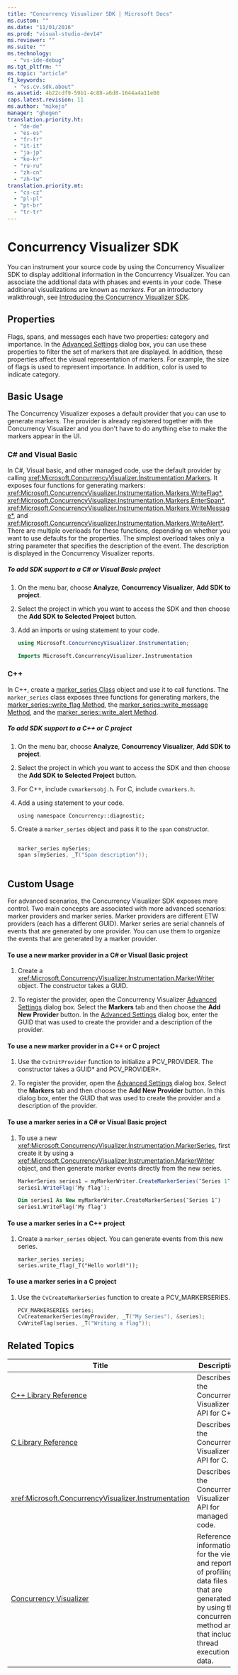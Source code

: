 ```yaml
---
title: "Concurrency Visualizer SDK | Microsoft Docs"
ms.custom: ""
ms.date: "11/01/2016"
ms.prod: "visual-studio-dev14"
ms.reviewer: ""
ms.suite: ""
ms.technology: 
  - "vs-ide-debug"
ms.tgt_pltfrm: ""
ms.topic: "article"
f1_keywords: 
  - "vs.cv.sdk.about"
ms.assetid: 4b22cdf9-59b1-4c88-a6d8-1644a4a11e08
caps.latest.revision: 11
ms.author: "mikejo"
manager: "ghogen"
translation.priority.ht: 
  - "de-de"
  - "es-es"
  - "fr-fr"
  - "it-it"
  - "ja-jp"
  - "ko-kr"
  - "ru-ru"
  - "zh-cn"
  - "zh-tw"
translation.priority.mt: 
  - "cs-cz"
  - "pl-pl"
  - "pt-br"
  - "tr-tr"
---
```

# Concurrency Visualizer SDK
You can instrument your source code by using the Concurrency Visualizer SDK to display additional information in the Concurrency Visualizer. You can associate the additional data with phases and events in your code. These additional visualizations are known as *markers*.  For an introductory walkthrough, see [Introducing the Concurrency Visualizer SDK](http://go.microsoft.com/fwlink/?LinkId=235405).  
  
## Properties  
 Flags, spans, and messages each have two properties: category and importance. In the [Advanced Settings](../profiling/advanced-settings-dialog-box-concurrency-visualizer.md) dialog box, you can use these properties to filter the set of markers that are displayed. In addition, these properties affect the visual representation of markers. For example, the size of flags is used to represent importance. In addition, color is used to indicate category.  
  
## Basic Usage  
 The Concurrency Visualizer exposes a default provider that you can use to generate markers. The provider is already registered together with the Concurrency Visualizer and you don't have to do anything else to make the markers appear in the UI.  
  
### C# and Visual Basic  
 In C#, Visual basic, and other managed code, use the default provider by calling <xref:Microsoft.ConcurrencyVisualizer.Instrumentation.Markers>. It exposes four functions for generating markers: <xref:Microsoft.ConcurrencyVisualizer.Instrumentation.Markers.WriteFlag*>, <xref:Microsoft.ConcurrencyVisualizer.Instrumentation.Markers.EnterSpan*>, <xref:Microsoft.ConcurrencyVisualizer.Instrumentation.Markers.WriteMessage*>, and <xref:Microsoft.ConcurrencyVisualizer.Instrumentation.Markers.WriteAlert*>. There are multiple overloads for these functions, depending on whether you want to use defaults for the properties.  The simplest overload takes only a string parameter that specifies the description of the event. The description is displayed in the Concurrency Visualizer reports.  
  
##### To add SDK support to a C# or Visual Basic project  
  
1.  On the menu bar, choose **Analyze**, **Concurrency Visualizer**, **Add SDK to project**.  
  
2.  Select the project in which you want to access the SDK and then choose the **Add SDK to Selected Project** button.  
  
3.  Add an imports or using statement to your code.  
  
    ```c#  
    using Microsoft.ConcurrencyVisualizer.Instrumentation;  
    ```  
  
    ```vb  
    Imports Microsoft.ConcurrencyVisualizer.Instrumentation  
    ```  
  
### C++  
 In C++, create a [marker_series Class](../profiling/marker-series-class.md) object and use it to call functions.  The `marker_series` class exposes three functions for generating markers, the [marker_series::write_flag Method](../profiling/marker-series-write-flag-method.md), the [marker_series::write_message Method](../profiling/marker-series-write-message-method.md), and the [marker_series::write_alert Method](../profiling/marker-series-write-alert-method.md).  
  
##### To add SDK support to a C++ or C project  
  
1.  On the menu bar, choose **Analyze**, **Concurrency Visualizer**, **Add SDK to project**.  
  
2.  Select the project in which you want to access the SDK and then choose the **Add SDK to Selected Project** button.  
  
3.  For C++, include `cvmarkersobj.h`. For C, include `cvmarkers.h`.  
  
4.  Add a using statement to your code.  
  
    ```  
    using namespace Concurrency::diagnostic;  
    ```  
  
5.  Create a `marker_series` object and pass it to the `span` constructor.  
  
    ```cpp  
  
    marker_series mySeries;  
    span s(mySeries, _T("Span description"));  
  
    ```  
  
## Custom Usage  
 For advanced scenarios, the Concurrency Visualizer SDK exposes more control.  Two main concepts are associated with more advanced scenarios: marker providers and marker series. Marker providers are different ETW providers (each has a different GUID). Marker series are serial channels of events that are generated by one provider. You can use them to organize the events that are generated by a marker provider.  
  
#### To use a new marker provider in a C# or Visual Basic project  
  
1.  Create a <xref:Microsoft.ConcurrencyVisualizer.Instrumentation.MarkerWriter> object.  The constructor takes a GUID.  
  
2.  To register the provider, open the Concurrency Visualizer [Advanced Settings](../profiling/advanced-settings-dialog-box-concurrency-visualizer.md) dialog box.  Select the **Markers** tab and then choose the **Add New Provider** button. In the [Advanced Settings](../profiling/advanced-settings-dialog-box-concurrency-visualizer.md) dialog box, enter the GUID that was used to create the provider and a description of the provider.  
  
#### To use a new marker provider in a C++ or C project  
  
1.  Use the `CvInitProvider` function to initialize a PCV_PROVIDER.  The constructor takes a GUID* and  PCV_PROVIDER\*.  
  
2.  To register the provider, open the [Advanced Settings](../profiling/advanced-settings-dialog-box-concurrency-visualizer.md) dialog box.  Select the **Markers** tab and then choose the **Add New Provider** button. In this dialog box, enter the GUID that was used to create the provider and a description of the provider.  
  
#### To use a marker series in a C# or Visual Basic project  
  
1.  To use a new <xref:Microsoft.ConcurrencyVisualizer.Instrumentation.MarkerSeries>, first create it by using a <xref:Microsoft.ConcurrencyVisualizer.Instrumentation.MarkerWriter> object, and then generate marker events directly from the new series.  
  
    ```c#  
    MarkerSeries series1 = myMarkerWriter.CreateMarkerSeries(″Series 1″);  
    series1.WriteFlag(″My flag″);  
    ```  
  
    ```vb  
    Dim series1 As New myMarkerWriter.CreateMarkerSeries(″Series 1″)  
    series1.WriteFlag(″My flag″)  
    ```  
  
#### To use a marker series in a C++ project  
  
1.  Create a `marker_series` object.  You can generate events from this new series.  
  
    ```scr  
    marker_series series;  
    series.write_flag(_T("Hello world!"));  
    ```  
  
#### To use a marker series in a C project  
  
1.  Use the `CvCreateMarkerSeries` function to create a PCV_MARKERSERIES.  
  
    ```cpp  
    PCV_MARKERSERIES series;  
    CvCreatemarkerSeries(myProvider, _T("My Series"), &series);  
    CvWriteFlag(series, _T("Writing a flag"));  
    ```  
  
## Related Topics  
  
|Title|Description|  
|-----------|-----------------|  
|[C++ Library Reference](../profiling/cpp-library-reference.md)|Describes the Concurrency Visualizer API for C++.|  
|[C Library Reference](../profiling/c-library-reference.md)|Describes the Concurrency Visualizer API for C.|  
|<xref:Microsoft.ConcurrencyVisualizer.Instrumentation>|Describes the Concurrency Visualizer API for managed code.|  
|[Concurrency Visualizer](../profiling/concurrency-visualizer.md)|Reference information for the views and reports of profiling data files that are generated by using the concurrency method and that include thread execution data.|